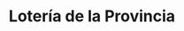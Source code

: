 ---
title: "Lotería de la Provincia"
url: /olivos/loteria-de-la-provincia-avenida-maipu-4/
shop: Lotterie
---